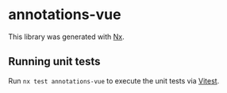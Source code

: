 # annotations-vue

This library was generated with [Nx](https://nx.dev).

## Running unit tests

Run `nx test annotations-vue` to execute the unit tests via [Vitest](https://vitest.dev/).
